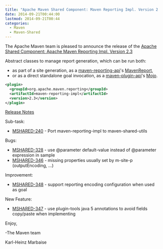 ```yaml
---
title: "Apache Maven Shared Component: Maven Reporting Impl. Version 2.3 Released"
date: 2014-09-21T00:44:00
lastmod: 2014-09-21T00:44
categories:
  - Maven
  - Maven-Shared
---
```

The Apache Maven team is pleased to announce the release of the 
[Apache Shared Component: Apache Maven Reporting Impl. Version 2.3](http://maven.apache.org/shared/maven-reporting-impl/)

Abstract classes to manage report generation, which can be run both:

 * as part of a site generation, as a [maven-reporting-api](http://maven.apache.org/shared/maven-reporting-api/)'s [MavenReport](http://maven.apache.org/shared/maven-reporting-api/apidocs/org/apache/maven/reporting/MavenReport.html),
 * or as a direct standalone goal invocation, as a [maven-plugin-api](http://maven.apache.org/ref/current/maven-plugin-api/)'s [Mojo](http://maven.apache.org/ref/current/maven-plugin-api/apidocs/org/apache/maven/plugin/Mojo.html).


```xml
<plugin>
  <groupId>org.apache.maven.reporting</groupId>
  <artifactId>maven-reporting-impl</artifactId>
  <version>2.3</version>
</plugin>
```

<!-- more -->

[Release Notes](http://jira.codehaus.org/secure/ReleaseNote.jspa?projectId=11761&version=18319)


Sub-task:

 * [MSHARED-240](https://issues.apache.org/jira/browse/MSHARED-240) - Port maven-reporting-impl to maven-shared-utils

Bugs:

 * [MSHARED-328](https://issues.apache.org/jira/browse/MSHARED-328) - use @parameter default-value instead of @parameter expression in sample
 * [MSHARED-346](https://issues.apache.org/jira/browse/MSHARED-346) - missing properties usually set by m-site-p (outputEncoding, ...)

Improvement:

 * [MSHARED-348](https://issues.apache.org/jira/browse/MSHARED-348) - support reporting encoding configuration when used as goal

New Feature:

 * [MSHARED-347](https://issues.apache.org/jira/browse/MSHARED-347) - use plugin-tools java 5 annotations to avoid fields copy/paste when implementing


Enjoy,

-The Maven team

Karl-Heinz Marbaise
